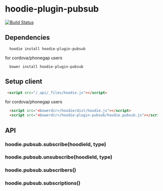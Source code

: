 hoodie-plugin-pubsub
====================

[![Build Status](https://travis-ci.org/goappes/hoodie-plugin-pubsub.svg?branch=master)](https://travis-ci.org/goappes/hoodie-plugin-pubsub)

## Dependencies
```shell
  hoodie install hoodie-plugin-pubsub
```
for cordova/phonegap users
```shell
  bower install hoodie-plugin-pubsub
```

## Setup client
```html
 <script src="/_api/_files/hoodie.js"></script>
```
for cordova/phonegap users

```html
  <script src="<bowerdir>/hoodie/dist/hoodie.js"></script>
  <script src="<bowerdir>/hoodie-plugin-pubsub/hoodie.pubsub.js"></script>
```

## API
### hoodie.pubsub.subscribe(hoodieId, type)
### hoodie.pubsub.unsubscribe(hoodieId, type)
### hoodie.pubsub.subscribers()
### hoodie.pubsub.subscriptions()


